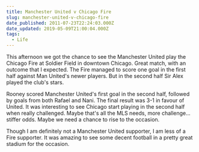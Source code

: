 ```yaml
---
title: Manchester United v Chicago Fire
slug: manchester-united-v-chicago-fire
date_published: 2011-07-23T22:24:03.000Z
date_updated: 2019-05-09T21:00:04.000Z
tags:
  - Life
---
```


This afternoon we got the chance to see the Manchester United play the Chicago Fire at Soldier Field in downtown Chicago. Great match, with an outcome that I expected. The Fire managed to score one goal in the first half against Man United's newer players. But in the second half Sir Alex played the club's stars.

Rooney scored Manchester United's first goal in the second half, followed by goals from both Rafael and Nani. The final result was 3-1 in favour of United. It was interesting to see Chicago start playing in the second half when really challenged. Maybe that's all the MLS needs, more challenge... stiffer odds. Maybe we need a chance to rise to the occasion.

Though I am definitely not a Manchester United supporter, I am less of a Fire supporter. It was amazing to see some decent football in a pretty great stadium for the occasion.
